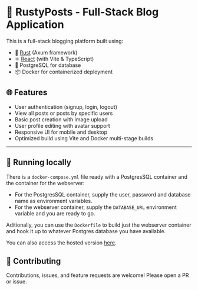 # 📝 RustyPosts - Full-Stack Blog Application

This is a full-stack blogging platform built using:

- 🦀 [Rust](https://www.rust-lang.org/) (Axum framework)
- ⚛️ [React](https://reactjs.org/) (with Vite & TypeScript)
- 🐘 PostgreSQL for database
- 📦 Docker for containerized deployment

## 🌐 Features

- User authentication (signup, login, logout)
- View all posts or posts by specific users
- Basic post creation with image upload
- User profile editing with avatar support
- Responsive UI for mobile and desktop
- Optimized build using Vite and Docker multi-stage builds

---

## 🚀 Running locally

There is a `docker-compose.yml` file ready with a PostgresSQL container and the container for the webserver:
- For the PostgresSQL container, supply the user, password and database name as environment variables.
- For the webserver container, supply the `DATABASE_URL` environment variable and you are ready to go.

Aditionally, you can use the `Dockerfile` to build just the webserver container and hook it up to whatever Postgres database you have available.

You can also access the hosted version [here](https://rustyposts.onrender.com/).

## 🤝 Contributing

Contributions, issues, and feature requests are welcome! Please open a PR or issue.
